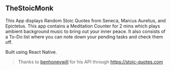 ## TheStoicMonk

<!-- ![TheStoicMonk](/assets/icon.png "TheStoicMonk") -->

This App displays Random Stoic Quotes from Seneca, Marcus Aurelius, and Epictetus. This app contains a Meditation Counter for 2 mins which plays ambient background music to bring out your inner peace. It also consists of a To-Do list where you can note down your pending tasks and check them off.

Built using React Native.

> Thanks to [benhoneywill](https://github.com/benhoneywill) for his API through https://stoic-quotes.com
